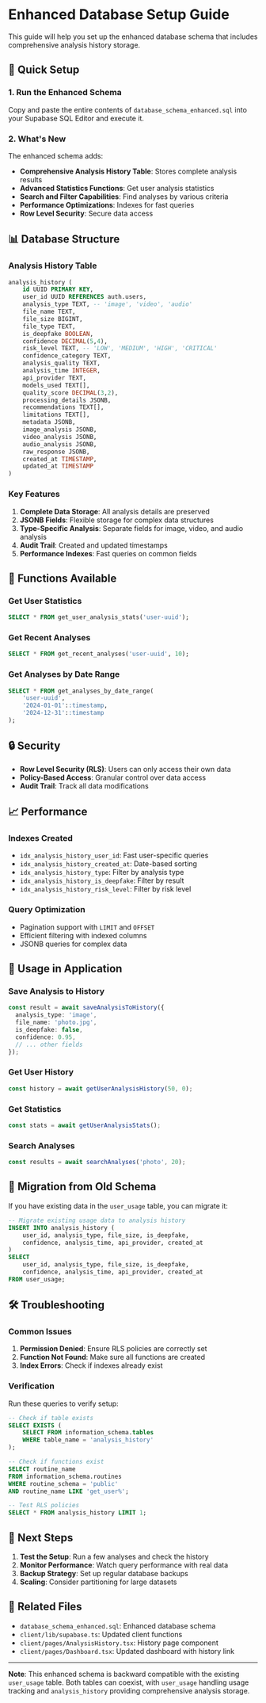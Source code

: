 # Enhanced Database Setup Guide

This guide will help you set up the enhanced database schema that includes comprehensive analysis history storage.

## 🚀 Quick Setup

### 1. Run the Enhanced Schema

Copy and paste the entire contents of `database_schema_enhanced.sql` into your Supabase SQL Editor and execute it.

### 2. What's New

The enhanced schema adds:

- **Comprehensive Analysis History Table**: Stores complete analysis results
- **Advanced Statistics Functions**: Get user analysis statistics
- **Search and Filter Capabilities**: Find analyses by various criteria
- **Performance Optimizations**: Indexes for fast queries
- **Row Level Security**: Secure data access

## 📊 Database Structure

### Analysis History Table

```sql
analysis_history (
    id UUID PRIMARY KEY,
    user_id UUID REFERENCES auth.users,
    analysis_type TEXT, -- 'image', 'video', 'audio'
    file_name TEXT,
    file_size BIGINT,
    file_type TEXT,
    is_deepfake BOOLEAN,
    confidence DECIMAL(5,4),
    risk_level TEXT, -- 'LOW', 'MEDIUM', 'HIGH', 'CRITICAL'
    confidence_category TEXT,
    analysis_quality TEXT,
    analysis_time INTEGER,
    api_provider TEXT,
    models_used TEXT[],
    quality_score DECIMAL(3,2),
    processing_details JSONB,
    recommendations TEXT[],
    limitations TEXT[],
    metadata JSONB,
    image_analysis JSONB,
    video_analysis JSONB,
    audio_analysis JSONB,
    raw_response JSONB,
    created_at TIMESTAMP,
    updated_at TIMESTAMP
)
```

### Key Features

1. **Complete Data Storage**: All analysis details are preserved
2. **JSONB Fields**: Flexible storage for complex data structures
3. **Type-Specific Analysis**: Separate fields for image, video, and audio analysis
4. **Audit Trail**: Created and updated timestamps
5. **Performance Indexes**: Fast queries on common fields

## 🔧 Functions Available

### Get User Statistics
```sql
SELECT * FROM get_user_analysis_stats('user-uuid');
```

### Get Recent Analyses
```sql
SELECT * FROM get_recent_analyses('user-uuid', 10);
```

### Get Analyses by Date Range
```sql
SELECT * FROM get_analyses_by_date_range(
    'user-uuid', 
    '2024-01-01'::timestamp, 
    '2024-12-31'::timestamp
);
```

## 🔒 Security

- **Row Level Security (RLS)**: Users can only access their own data
- **Policy-Based Access**: Granular control over data access
- **Audit Trail**: Track all data modifications

## 📈 Performance

### Indexes Created
- `idx_analysis_history_user_id`: Fast user-specific queries
- `idx_analysis_history_created_at`: Date-based sorting
- `idx_analysis_history_type`: Filter by analysis type
- `idx_analysis_history_is_deepfake`: Filter by result
- `idx_analysis_history_risk_level`: Filter by risk level

### Query Optimization
- Pagination support with `LIMIT` and `OFFSET`
- Efficient filtering with indexed columns
- JSONB queries for complex data

## 🚀 Usage in Application

### Save Analysis to History
```typescript
const result = await saveAnalysisToHistory({
  analysis_type: 'image',
  file_name: 'photo.jpg',
  is_deepfake: false,
  confidence: 0.95,
  // ... other fields
});
```

### Get User History
```typescript
const history = await getUserAnalysisHistory(50, 0);
```

### Get Statistics
```typescript
const stats = await getUserAnalysisStats();
```

### Search Analyses
```typescript
const results = await searchAnalyses('photo', 20);
```

## 🔄 Migration from Old Schema

If you have existing data in the `user_usage` table, you can migrate it:

```sql
-- Migrate existing usage data to analysis history
INSERT INTO analysis_history (
    user_id, analysis_type, file_size, is_deepfake, 
    confidence, analysis_time, api_provider, created_at
)
SELECT 
    user_id, analysis_type, file_size, is_deepfake,
    confidence, analysis_time, api_provider, created_at
FROM user_usage;
```

## 🛠️ Troubleshooting

### Common Issues

1. **Permission Denied**: Ensure RLS policies are correctly set
2. **Function Not Found**: Make sure all functions are created
3. **Index Errors**: Check if indexes already exist

### Verification

Run these queries to verify setup:

```sql
-- Check if table exists
SELECT EXISTS (
    SELECT FROM information_schema.tables 
    WHERE table_name = 'analysis_history'
);

-- Check if functions exist
SELECT routine_name 
FROM information_schema.routines 
WHERE routine_schema = 'public' 
AND routine_name LIKE 'get_user%';

-- Test RLS policies
SELECT * FROM analysis_history LIMIT 1;
```

## 📝 Next Steps

1. **Test the Setup**: Run a few analyses and check the history
2. **Monitor Performance**: Watch query performance with real data
3. **Backup Strategy**: Set up regular database backups
4. **Scaling**: Consider partitioning for large datasets

## 🔗 Related Files

- `database_schema_enhanced.sql`: Enhanced database schema
- `client/lib/supabase.ts`: Updated client functions
- `client/pages/AnalysisHistory.tsx`: History page component
- `client/pages/Dashboard.tsx`: Updated dashboard with history link

---

**Note**: This enhanced schema is backward compatible with the existing `user_usage` table. Both tables can coexist, with `user_usage` handling usage tracking and `analysis_history` providing comprehensive analysis storage.
